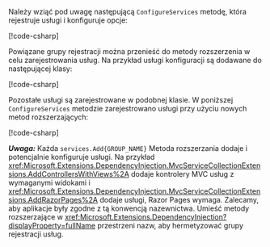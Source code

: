 <a name="csc"></a>

Należy wziąć pod uwagę następującą `ConfigureServices` metodę, która rejestruje usługi i konfiguruje opcje:

[!code-csharp[](~/fundamentals/configuration/index/samples/3.x/ConfigSample/Startup2.cs?name=snippet)]

Powiązane grupy rejestracji można przenieść do metody rozszerzenia w celu zarejestrowania usług. Na przykład usługi konfiguracji są dodawane do następującej klasy:

[!code-csharp[](~/fundamentals/configuration/index/samples/3.x/ConfigSample/Options/MyConfigServiceCollectionExtensions.cs)]

Pozostałe usługi są zarejestrowane w podobnej klasie. W poniższej `ConfigureServices` metodzie zarejestrowano usługi przy użyciu nowych metod rozszerzających:

[!code-csharp[](~/fundamentals/configuration/index/samples/3.x/ConfigSample/Startup4.cs?name=snippet)]

**_Uwaga:_** Każda `services.Add{GROUP_NAME}` Metoda rozszerzania dodaje i potencjalnie konfiguruje usługi. Na przykład <xref:Microsoft.Extensions.DependencyInjection.MvcServiceCollectionExtensions.AddControllersWithViews%2A> dodaje kontrolery MVC usług z wymaganymi widokami i <xref:Microsoft.Extensions.DependencyInjection.MvcServiceCollectionExtensions.AddRazorPages%2A> dodaje usługi, Razor Pages wymaga. Zalecamy, aby aplikacje były zgodne z tą konwencją nazewnictwa. Umieść metody rozszerzające w <xref:Microsoft.Extensions.DependencyInjection?displayProperty=fullName> przestrzeni nazw, aby hermetyzować grupy rejestracji usług.
